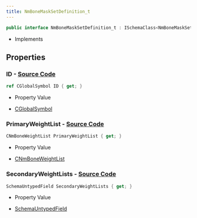 ```yaml
---
title: NmBoneMaskSetDefinition_t
---
```


```csharp
public interface NmBoneMaskSetDefinition_t : ISchemaClass<NmBoneMaskSetDefinition_t>, ISchemaField, ISchemaClass, INativeHandle
```

- Implements

## Properties

### **ID** - [Source Code](https://github.com/swiftly-solution/swiftlys2/blob/main/managed/src/SwiftlyS2.Generated/Schemas/Interfaces/NmBoneMaskSetDefinition_t.cs#L16)

```csharp
ref CGlobalSymbol ID { get; }
```

- Property Value

- [CGlobalSymbol](/docs/api/shared/natives/cglobalsymbol)

### **PrimaryWeightList** - [Source Code](https://github.com/swiftly-solution/swiftlys2/blob/main/managed/src/SwiftlyS2.Generated/Schemas/Interfaces/NmBoneMaskSetDefinition_t.cs#L18)

```csharp
CNmBoneWeightList PrimaryWeightList { get; }
```

- Property Value

- [CNmBoneWeightList](/docs/api/shared/schemadefinitions/cnmboneweightlist)

### **SecondaryWeightLists** - [Source Code](https://github.com/swiftly-solution/swiftlys2/blob/main/managed/src/SwiftlyS2.Generated/Schemas/Interfaces/NmBoneMaskSetDefinition_t.cs#L21)

```csharp
SchemaUntypedField SecondaryWeightLists { get; }
```

- Property Value

- [SchemaUntypedField](/docs/api/shared/schemas/schemauntypedfield)

